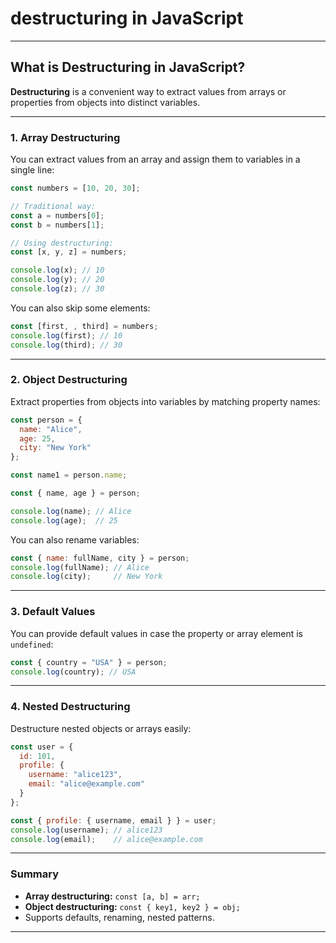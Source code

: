 # destructuring in JavaScript #
---

## What is Destructuring in JavaScript?

**Destructuring** is a convenient way to extract values from arrays or properties from objects into distinct variables.

---

### 1. Array Destructuring

You can extract values from an array and assign them to variables in a single line:

```js
const numbers = [10, 20, 30];

// Traditional way:
const a = numbers[0];
const b = numbers[1];

// Using destructuring:
const [x, y, z] = numbers;

console.log(x); // 10
console.log(y); // 20
console.log(z); // 30
```

You can also skip some elements:

```js
const [first, , third] = numbers;
console.log(first); // 10
console.log(third); // 30
```

---

### 2. Object Destructuring

Extract properties from objects into variables by matching property names:

```js
const person = {
  name: "Alice",
  age: 25,
  city: "New York"
};

const name1 = person.name;

const { name, age } = person;

console.log(name); // Alice
console.log(age);  // 25
```

You can also rename variables:

```js
const { name: fullName, city } = person;
console.log(fullName); // Alice
console.log(city);     // New York
```

---

### 3. Default Values

You can provide default values in case the property or array element is `undefined`:

```js
const { country = "USA" } = person;
console.log(country); // USA
```

---

### 4. Nested Destructuring

Destructure nested objects or arrays easily:

```js
const user = {
  id: 101,
  profile: {
    username: "alice123",
    email: "alice@example.com"
  }
};

const { profile: { username, email } } = user;
console.log(username); // alice123
console.log(email);    // alice@example.com
```

---

### Summary

* **Array destructuring:** `const [a, b] = arr;`
* **Object destructuring:** `const { key1, key2 } = obj;`
* Supports defaults, renaming, nested patterns.

---

